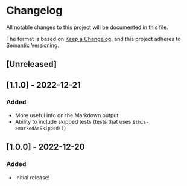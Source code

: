 # Changelog

All notable changes to this project will be documented in this file.

The format is based on [Keep a Changelog](https://keepachangelog.com/en/1.0.0/),
and this project adheres to [Semantic Versioning](https://semver.org/spec/v2.0.0.html).

## [Unreleased]

## [1.1.0] - 2022-12-21

### Added

- More useful info on the Markdown output
- Ability to include skipped tests (tests that uses `$this->markedAsSkipped()`)

## [1.0.0] - 2022-12-20

### Added

- Initial release!